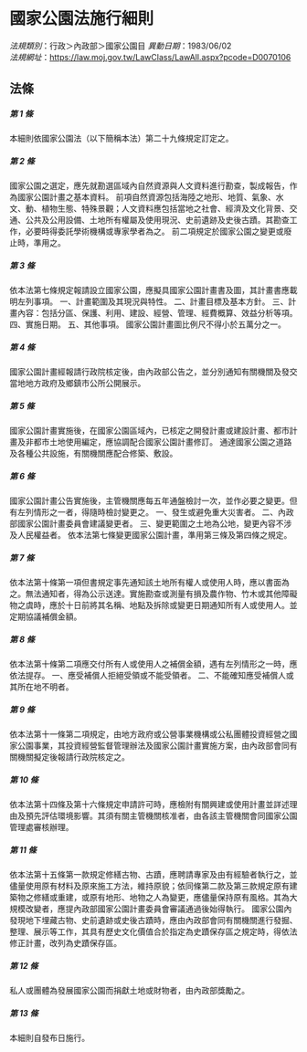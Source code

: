 # 國家公園法施行細則

*法規類別*：行政＞內政部＞國家公園目
*異動日期*：1983/06/02  
*法規網址*：https://law.moj.gov.tw/LawClass/LawAll.aspx?pcode=D0070106



## 法條
##### 第 1 條
本細則依國家公園法（以下簡稱本法）第二十九條規定訂定之。

##### 第 2 條
國家公園之選定，應先就勘選區域內自然資源與人文資料進行勘查，製成報告，作為國家公園計畫之基本資料。
前項自然資源包括海陸之地形、地質、氣象、水文、動、植物生態、特殊景觀；人文資料應包括當地之社會、經濟及文化背景、交通、公共及公用設備、土地所有權屬及使用現況、史前遺跡及史後古蹟。其勘查工作，必要時得委託學術機構或專家學者為之。
前二項規定於國家公園之變更或廢止時，準用之。

##### 第 3 條
依本法第七條規定報請設立國家公園，應擬具國家公園計畫書及圖，其計畫書應載明左列事項。
一、計畫範圍及其現況與特性。
二、計畫目標及基本方針。
三、計畫內容：包括分區、保護、利用、建設、經營、管理、經費概算、效益分析等項。
四、實施日期。
五、其他事項。
國家公園計畫圖比例尺不得小於五萬分之一。

##### 第 4 條
國家公園計畫經報請行政院核定後，由內政部公告之，並分別通知有關機關及發交當地地方政府及鄉鎮市公所公開展示。

##### 第 5 條
國家公園計畫實施後，在國家公園區域內，已核定之開發計畫或建設計畫、都市計畫及非都市土地使用編定，應協調配合國家公園計畫修訂。
通達國家公園之道路及各種公共設施，有關機關應配合修築、敷設。

##### 第 6 條
國家公園計畫公告實施後，主管機關應每五年通盤檢討一次，並作必要之變更。但有左列情形之一者，得隨時檢討變更之。
一、發生或避免重大災害者。
二、內政部國家公園計畫委員會建議變更者。
三、變更範圍之土地為公地，變更內容不涉及人民權益者。
依本法第七條變更國家公園計畫，準用第三條及第四條之規定。

##### 第 7 條
依本法第十條第一項但書規定事先通知該土地所有權人或使用人時，應以書面為之。無法通知者，得為公示送達。實施勘查或測量有損及農作物、竹木或其他障礙物之虞時，應於十日前將其名稱、地點及拆除或變更日期通知所有人或使用人。並定期協議補償金額。

##### 第 8 條
依本法第十條第二項應交付所有人或使用人之補償金額，遇有左列情形之一時，應依法提存。
一、應受補償人拒絕受領或不能受領者。
二、不能確知應受補償人或其所在地不明者。

##### 第 9 條
依本法第十一條第二項規定，由地方政府或公營事業機構或公私團體投資經營之國家公園事業，其投資經營監督管理辦法及國家公園計畫實施方案，由內政部會同有關機關擬定後報請行政院核定之。

##### 第 10 條
依本法第十四條及第十六條規定申請許可時，應檢附有關興建或使用計畫並詳述理由及預先評估環境影響。其須有關主管機關核准者，由各該主管機關會同國家公園管理處審核辦理。

##### 第 11 條
依本法第十五條第一款規定修繕古物、古蹟，應聘請專家及由有經驗者執行之，並儘量使用原有材料及原來施工方法，維持原貌；依同條第二款及第三款規定原有建築物之修繕或重建，或原有地形、地物之人為變更，應儘量保持原有風格。其為大規模改變者，應提內政部國家公園計畫委員會審議通過後始得執行。
國家公園內發現地下埋藏古物、史前遺跡或史後古蹟時，應由內政部會同有關機關進行發掘、整理、展示等工作，其具有歷史文化價值合於指定為史蹟保存區之規定時，得依法修正計畫，改列為史蹟保存區。

##### 第 12 條
私人或團體為發展國家公園而捐獻土地或財物者，由內政部獎勵之。

##### 第 13 條
本細則自發布日施行。


